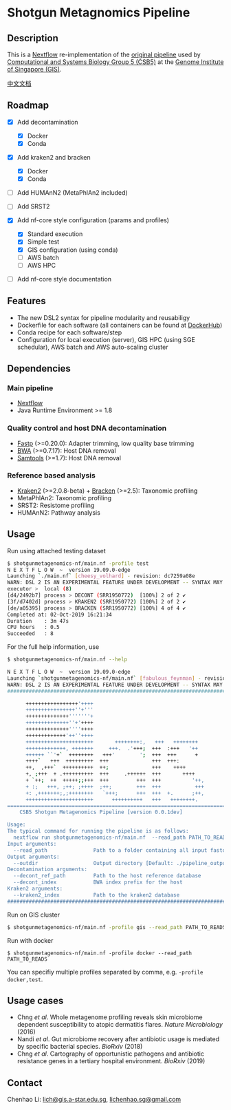 # Shotgun Metagnomics Pipeline

## Description

This is a [Nextflow](https://www.nextflow.io/) re-implementation of the [original pipeline](https://github.com/lch14forever/shotgun-metagenomics-pipeline) used by [Computational and Systems Biology Group 5 (CSB5)](http://csb5.github.io/) at the [Genome Institute of Singapore (GIS)](https://www.a-star.edu.sg/gis).

[中文文档](README_CN.md)

## Roadmap
 - [x] Add decontamination
   - [x] Docker
   - [x] Conda
 - [x] Add kraken2 and bracken
   - [x] Docker
   - [x] Conda
 - [ ] Add HUMAnN2 (MetaPhlAn2 included)
 - [ ] Add SRST2
 - [x] Add nf-core style configuration (params and profiles)
   - [x] Standard execution
   - [x] Simple test
   - [x] GIS configuration (using conda)
   - [ ] AWS batch
   - [ ] AWS HPC
  - [ ] Add nf-core style documentation


## Features
 - The new DSL2 syntax for pipeline modularity and reusabiligy
 - Dockerfile for each software (all containers can be found at [DockerHub](https://hub.docker.com/u/lichenhao))
 - Conda recipe for each software/step
 - Configuration for local execution (server), GIS HPC (using SGE schedular), AWS batch and AWS auto-scaling cluster


## Dependencies

### Main pipeline
 - [Nextflow](https://www.nextflow.io/)
 - Java Runtime Environment >= 1.8

### Quality control and host DNA decontamination
 - [Fastp](https://github.com/OpenGene/fastp) (>=0.20.0): Adapter trimming, low quality base trimming
 - [BWA](https://github.com/lh3/bwa) (>=0.7.17): Host DNA removal
 - [Samtools](https://github.com/samtools/samtools) (>=1.7): Host DNA removal

### Reference based analysis
 - [Kraken2](https://ccb.jhu.edu/software/kraken2/) (>=2.0.8-beta) + [Bracken](https://ccb.jhu.edu/software/bracken/) (>=2.5): Taxonomic profiling
 - MetaPhlAn2: Taxonomic profiling
 - SRST2: Resistome profiling
 - HUMAnN2: Pathway analysis


## Usage

Run using attached testing dataset

```sh
$ shotgunmetagenomics-nf/main.nf -profile test
N E X T F L O W  ~  version 19.09.0-edge
Launching `./main.nf` [cheesy_volhard] - revision: dc7259a08e
WARN: DSL 2 IS AN EXPERIMENTAL FEATURE UNDER DEVELOPMENT -- SYNTAX MAY CHANGE IN FUTURE RELEASE
executor >  local (8)
[d4/2492b7] process > DECONT (SRR1950772)  [100%] 2 of 2 ✔
[3f/d7402d] process > KRAKEN2 (SRR1950772) [100%] 2 of 2 ✔
[de/a05395] process > BRACKEN (SRR1950772) [100%] 4 of 4 ✔
Completed at: 02-Oct-2019 16:21:34
Duration    : 3m 47s
CPU hours   : 0.5
Succeeded   : 8
```

For the full help information, use

```sh
$ shotgunmetagenomics-nf/main.nf --help

N E X T F L O W  ~  version 19.09.0-edge
Launching `shotgunmetagenomics-nf/main.nf` [fabulous_feynman] - revision: e8ec2a095b
WARN: DSL 2 IS AN EXPERIMENTAL FEATURE UNDER DEVELOPMENT -- SYNTAX MAY CHANGE IN FUTURE RELEASE
###############################################################################

      +++++++++++++++++'++++
      ++++++++++++++++''+'''
      ++++++++++++++'''''''+
      ++++++++++++++''+'++++
      ++++++++++++++''''++++
      +++++++++++++'++''++++
      ++++++++++++++++++++++       ++++++++:,   +++   ++++++++
      +++++++++++++, +++++++     +++.  .'+++;  +++  :+++   '++
      ++++++ ``'+`  ++++++++   +++'        ';  +++  +++      +
      ++++`   +++  +++++++++  +++              +++  +++:
      ++,  ,+++`  ++++++++++  ++;              +++    ++++
      +, ;+++  + .++++++++++  +++     .++++++  +++       ++++
      + `++;  ++  +++++;;+++  +++         +++  +++          '++,
      + :;   +++, ;++; ;++++  ;++;        +++  +++           +++
      +: ,+++++++;,;++++++++   `+++;      +++  +++  +.      ;++,
      ++++++++++++++++++++++      ++++++++++   +++   ++++++++.
===============================================================================
    CSB5 Shotgun Metagenomics Pipeline [version 0.0.1dev]

Usage:
The typical command for running the pipeline is as follows:
  nextflow run shotgunmetagenomics-nf/main.nf  --read_path PATH_TO_READS
Input arguments:
  --read_path               Path to a folder containing all input fastq files (this will be recursively searched for *fastq.gz/*fq.gz/*fq/*fastq files) [Default: shotgunmetagenomics-nf/data]
Output arguments:
  --outdir                  Output directory [Default: ./pipeline_output/]
Decontamination arguments:
  --decont_ref_path         Path to the host reference database
  --decont_index            BWA index prefix for the host
Kraken2 arguments:
  --kraken2_index           Path to the kraken2 database
###############################################################################
```

Run on GIS cluster

```sh
$ shotgunmetagenomics-nf/main.nf -profile gis --read_path PATH_TO_READS
```

Run with docker

```
$ shotgunmetagenomics-nf/main.nf -profile docker --read_path PATH_TO_READS
```

You can specifiy multiple profiles separated by comma, e.g. `-profile docker,test`.

## Usage cases
 - Chng *et al*. Whole metagenome profiling reveals skin microbiome dependent susceptibility to atopic dermatitis flares. *Nature Microbiology* (2016)
 - Nandi *et al*. Gut microbiome recovery after antibiotic usage is mediated by specific bacterial species. *BioRxiv* (2018)
 - Chng *et al*. Cartography of opportunistic pathogens and antibiotic resistance genes in a tertiary hospital environment. *BioRxiv* (2019)


## Contact

Chenhao Li: lich@gis.a-star.edu.sg, lichenhao.sg@gmail.com
